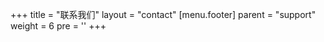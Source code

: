 +++
title = "联系我们"
layout = "contact"
[menu.footer]
  parent = "support"
  weight = 6
  pre = '<i class="fas fa-fw fa-info-circle"></i>'
+++
